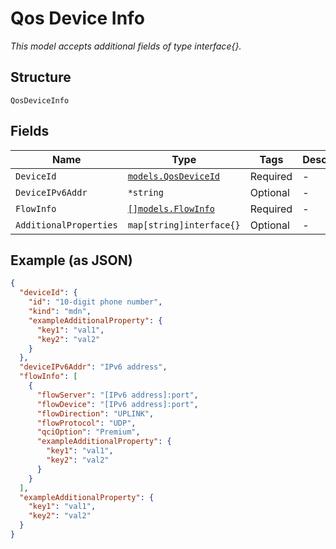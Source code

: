 
# Qos Device Info

*This model accepts additional fields of type interface{}.*

## Structure

`QosDeviceInfo`

## Fields

| Name | Type | Tags | Description |
|  --- | --- | --- | --- |
| `DeviceId` | [`models.QosDeviceId`](../../doc/models/qos-device-id.md) | Required | - |
| `DeviceIPv6Addr` | `*string` | Optional | - |
| `FlowInfo` | [`[]models.FlowInfo`](../../doc/models/flow-info.md) | Required | - |
| `AdditionalProperties` | `map[string]interface{}` | Optional | - |

## Example (as JSON)

```json
{
  "deviceId": {
    "id": "10-digit phone number",
    "kind": "mdn",
    "exampleAdditionalProperty": {
      "key1": "val1",
      "key2": "val2"
    }
  },
  "deviceIPv6Addr": "IPv6 address",
  "flowInfo": [
    {
      "flowServer": "[IPv6 address]:port",
      "flowDevice": "[IPv6 address]:port",
      "flowDirection": "UPLINK",
      "flowProtocol": "UDP",
      "qciOption": "Premium",
      "exampleAdditionalProperty": {
        "key1": "val1",
        "key2": "val2"
      }
    }
  ],
  "exampleAdditionalProperty": {
    "key1": "val1",
    "key2": "val2"
  }
}
```

